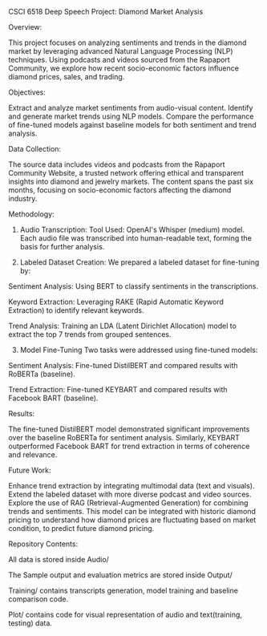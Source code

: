 CSCI 6518 Deep Speech Project: Diamond Market Analysis

Overview:

This project focuses on analyzing sentiments and trends in the diamond market by leveraging advanced Natural Language Processing (NLP) techniques. Using podcasts and videos sourced from the Rapaport Community, we explore how recent socio-economic factors influence diamond prices, sales, and trading.

Objectives:

Extract and analyze market sentiments from audio-visual content.
Identify and generate market trends using NLP models.
Compare the performance of fine-tuned models against baseline models for both sentiment and trend analysis.

Data Collection:

The source data includes videos and podcasts from the Rapaport Community Website, a trusted network offering ethical and transparent insights into diamond and jewelry markets. The content spans the past six months, focusing on socio-economic factors affecting the diamond industry.

Methodology:

1. Audio Transcription:
Tool Used: OpenAI's Whisper (medium) model.
Each audio file was transcribed into human-readable text, forming the basis for further analysis.

2. Labeled Dataset Creation:
We prepared a labeled dataset for fine-tuning by:

Sentiment Analysis: 
Using BERT to classify sentiments in the transcriptions.

Keyword Extraction: 
Leveraging RAKE (Rapid Automatic Keyword Extraction) to identify relevant keywords.

Trend Analysis: 
Training an LDA (Latent Dirichlet Allocation) model to extract the top 7 trends from grouped sentences.

3. Model Fine-Tuning
Two tasks were addressed using fine-tuned models:

Sentiment Analysis: 
Fine-tuned DistilBERT and compared results with RoBERTa (baseline).

Trend Extraction: 
Fine-tuned KEYBART and compared results with Facebook BART (baseline).

Results:

The fine-tuned DistilBERT model demonstrated significant improvements over the baseline RoBERTa for sentiment analysis.
Similarly, KEYBART outperformed Facebook BART for trend extraction in terms of coherence and relevance.

Future Work:

Enhance trend extraction by integrating multimodal data (text and visuals).
Extend the labeled dataset with more diverse podcast and video sources.
Explore the use of RAG (Retrieval-Augmented Generation) for combining trends and sentiments.
This model can be integrated with historic diamond pricing to understand how diamond prices are fluctuating based on market condition, to predict future diamond pricing.

Repository Contents:

All data is stored inside Audio/ 

The Sample output and evaluation metrics are stored inside Output/ 

Training/ contains transcripts generation, model training and baseline comparison code.

Plot/ contains code for visual representation of audio and text(training, testing) data.
